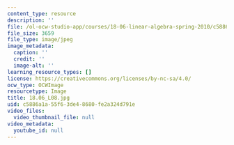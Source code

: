 ```yaml
---
content_type: resource
description: ''
file: /ol-ocw-studio-app/courses/18-06-linear-algebra-spring-2010/c5886a1a55f63de48680fe2a324d791e_18.06_L08.jpg
file_size: 3659
file_type: image/jpeg
image_metadata:
  caption: ''
  credit: ''
  image-alt: ''
learning_resource_types: []
license: https://creativecommons.org/licenses/by-nc-sa/4.0/
ocw_type: OCWImage
resourcetype: Image
title: 18.06_L08.jpg
uid: c5886a1a-55f6-3de4-8680-fe2a324d791e
video_files:
  video_thumbnail_file: null
video_metadata:
  youtube_id: null
---
```


